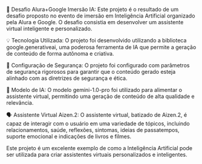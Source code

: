 🚀 Desafio Alura+Google Imersão IA: Este projeto é o resultado de um desafio proposto no evento de imersão em Inteligência Artificial organizado pela Alura e Google. O desafio consistia em desenvolver um assistente virtual inteligente e personalizado.

💡 Tecnologia Utilizada: O projeto foi desenvolvido utilizando a biblioteca google.generativeai, uma poderosa ferramenta de IA que permite a geração de conteúdo de forma autônoma e criativa.

🔐 Configuração de Segurança: O projeto foi configurado com parâmetros de segurança rigorosos para garantir que o conteúdo gerado esteja alinhado com as diretrizes de segurança e ética.

🤖 Modelo de IA: O modelo gemini-1.0-pro foi utilizado para alimentar o assistente virtual, permitindo uma geração de conteúdo de alta qualidade e relevância.

🗣️ Assistente Virtual Aizen.2: O assistente virtual, batizado de Aizen.2, é capaz de interagir com o usuário em uma variedade de tópicos, incluindo relacionamentos, saúde, reflexões, sintomas, ideias de passatempos, suporte emocional e indicações de livros e filmes.

Este projeto é um excelente exemplo de como a Inteligência Artificial pode ser utilizada para criar assistentes virtuais personalizados e inteligentes.
